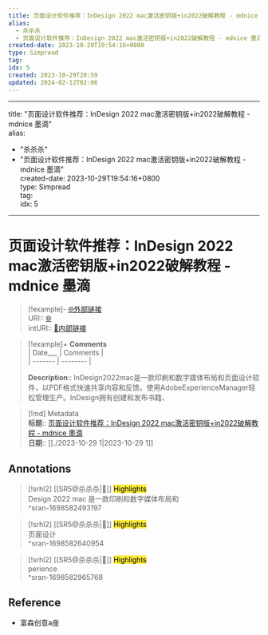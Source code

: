 ```yaml
---  
title: 页面设计软件推荐：InDesign 2022 mac激活密钥版+in2022破解教程 - mdnice 墨滴  
alias:  
  - 杀杀杀  
  - 页面设计软件推荐：InDesign 2022 mac激活密钥版+in2022破解教程 - mdnice 墨滴  
created-date: 2023-10-29T19:54:16+0800  
type: Simpread  
tag:   
idx: 5  
created: 2023-10-29T20:59  
updated: 2024-02-12T02:06  
---  
```

  
---  
title: "页面设计软件推荐：InDesign 2022 mac激活密钥版+in2022破解教程 - mdnice 墨滴"  
alias:   
  - "杀杀杀"  
  - "页面设计软件推荐：InDesign 2022 mac激活密钥版+in2022破解教程 - mdnice 墨滴"  
created-date: 2023-10-29T19:54:16+0800  
type: Simpread  
tag:   
idx: 5  
---  
  
# 页面设计软件推荐：InDesign 2022 mac激活密钥版+in2022破解教程 - mdnice 墨滴  
  
> [!example]- [🌐外部链接](<https://www.mdnice.com/writing/428d1cab6dba461e9fbd8f8b6c2f1b8c>)      
> URI:: [🌐](<https://www.mdnice.com/writing/428d1cab6dba461e9fbd8f8b6c2f1b8c>)   
> intURI:: [🧷内部链接](<https://www.mdnice.com/writing/428d1cab6dba461e9fbd8f8b6c2f1b8c>)  
  
  
> [!example]+ **Comments**    
>  | Date___ | Comments |  
> | ------- | -------- |  
>   
>  **Description**:: InDesign2022mac是一款印刷和数字媒体布局和页面设计软件，以PDF格式快速共享内容和反馈。使用AdobeExperienceManager轻松管理生产。InDesign拥有创建和发布书籍、  
  
  
> [!md] Metadata    
> **标题**:: [页面设计软件推荐：InDesign 2022 mac激活密钥版+in2022破解教程 - mdnice 墨滴](https://www.mdnice.com/writing/428d1cab6dba461e9fbd8f8b6c2f1b8c)    
> **日期**:: [[./2023-10-29 1|2023-10-29 1]]    
  
## Annotations  
  
  
> [!srhl2] [[SR5@杀杀杀|📄]] <mark style="background-color: #ffeb3b">Highlights</mark>     
> Design 2022 mac 是一款印刷和数字媒体布局和  
> ^sran-1698582493197  
  
> [!srhl2] [[SR5@杀杀杀|📄]] <mark style="background-color: #ffeb3b">Highlights</mark>     
> 页面设计  
> ^sran-1698582640954  
  
> [!srhl2] [[SR5@杀杀杀|📄]] <mark style="background-color: #ffeb3b">Highlights</mark>     
> perience  
> ^sran-1698582965768  
  
  
## Reference     
- 富森创意a座    
